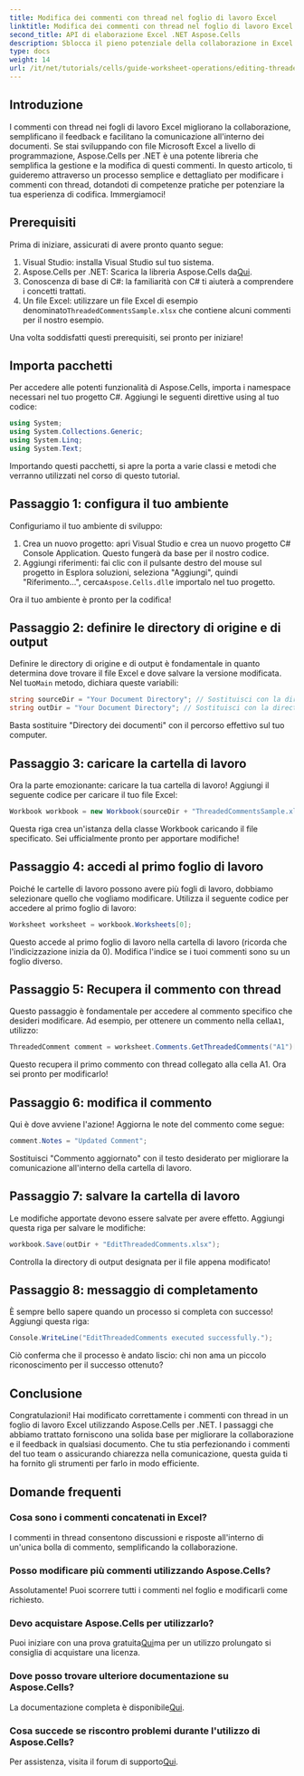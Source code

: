 ```yaml
---
title: Modifica dei commenti con thread nel foglio di lavoro Excel
linktitle: Modifica dei commenti con thread nel foglio di lavoro Excel
second_title: API di elaborazione Excel .NET Aspose.Cells
description: Sblocca il pieno potenziale della collaborazione in Excel con la nostra guida completa sulla modifica dei commenti in thread tramite Aspose.Cells per .NET. Questo articolo fornisce un approccio chiaro e dettagliato per migliorare la comunicazione all'interno dei tuoi fogli di lavoro Excel.
type: docs
weight: 14
url: /it/net/tutorials/cells/guide-worksheet-operations/editing-threaded-comments/
---
```

## Introduzione

I commenti con thread nei fogli di lavoro Excel migliorano la collaborazione, semplificano il feedback e facilitano la comunicazione all'interno dei documenti. Se stai sviluppando con file Microsoft Excel a livello di programmazione, Aspose.Cells per .NET è una potente libreria che semplifica la gestione e la modifica di questi commenti. In questo articolo, ti guideremo attraverso un processo semplice e dettagliato per modificare i commenti con thread, dotandoti di competenze pratiche per potenziare la tua esperienza di codifica. Immergiamoci!

## Prerequisiti
Prima di iniziare, assicurati di avere pronto quanto segue:

1. Visual Studio: installa Visual Studio sul tuo sistema.
2.  Aspose.Cells per .NET: Scarica la libreria Aspose.Cells da[Qui](https://releases.aspose.com/cells/net/).
3. Conoscenza di base di C#: la familiarità con C# ti aiuterà a comprendere i concetti trattati.
4.  Un file Excel: utilizzare un file Excel di esempio denominato`ThreadedCommentsSample.xlsx` che contiene alcuni commenti per il nostro esempio.

Una volta soddisfatti questi prerequisiti, sei pronto per iniziare!

## Importa pacchetti
Per accedere alle potenti funzionalità di Aspose.Cells, importa i namespace necessari nel tuo progetto C#. Aggiungi le seguenti direttive using al tuo codice:

```csharp
using System;
using System.Collections.Generic;
using System.Linq;
using System.Text;
```

Importando questi pacchetti, si apre la porta a varie classi e metodi che verranno utilizzati nel corso di questo tutorial.

## Passaggio 1: configura il tuo ambiente
Configuriamo il tuo ambiente di sviluppo:

1. Crea un nuovo progetto: apri Visual Studio e crea un nuovo progetto C# Console Application. Questo fungerà da base per il nostro codice.
2. Aggiungi riferimenti: fai clic con il pulsante destro del mouse sul progetto in Esplora soluzioni, seleziona "Aggiungi", quindi "Riferimento...", cerca`Aspose.Cells.dll`e importalo nel tuo progetto.

Ora il tuo ambiente è pronto per la codifica!

## Passaggio 2: definire le directory di origine e di output
 Definire le directory di origine e di output è fondamentale in quanto determina dove trovare il file Excel e dove salvare la versione modificata. Nel tuo`Main` metodo, dichiara queste variabili:

```csharp
string sourceDir = "Your Document Directory"; // Sostituisci con la directory effettiva
string outDir = "Your Document Directory"; // Sostituisci con la directory effettiva
```

Basta sostituire "Directory dei documenti" con il percorso effettivo sul tuo computer.

## Passaggio 3: caricare la cartella di lavoro
Ora la parte emozionante: caricare la tua cartella di lavoro! Aggiungi il seguente codice per caricare il tuo file Excel:

```csharp
Workbook workbook = new Workbook(sourceDir + "ThreadedCommentsSample.xlsx");
```

Questa riga crea un'istanza della classe Workbook caricando il file specificato. Sei ufficialmente pronto per apportare modifiche!

## Passaggio 4: accedi al primo foglio di lavoro
Poiché le cartelle di lavoro possono avere più fogli di lavoro, dobbiamo selezionare quello che vogliamo modificare. Utilizza il seguente codice per accedere al primo foglio di lavoro:

```csharp
Worksheet worksheet = workbook.Worksheets[0];
```

Questo accede al primo foglio di lavoro nella cartella di lavoro (ricorda che l'indicizzazione inizia da 0). Modifica l'indice se i tuoi commenti sono su un foglio diverso.

## Passaggio 5: Recupera il commento con thread
 Questo passaggio è fondamentale per accedere al commento specifico che desideri modificare. Ad esempio, per ottenere un commento nella cella`A1`, utilizzo:

```csharp
ThreadedComment comment = worksheet.Comments.GetThreadedComments("A1")[0];
```

Questo recupera il primo commento con thread collegato alla cella A1. Ora sei pronto per modificarlo!

## Passaggio 6: modifica il commento
Qui è dove avviene l'azione! Aggiorna le note del commento come segue:

```csharp
comment.Notes = "Updated Comment";
```

Sostituisci "Commento aggiornato" con il testo desiderato per migliorare la comunicazione all'interno della cartella di lavoro.

## Passaggio 7: salvare la cartella di lavoro
Le modifiche apportate devono essere salvate per avere effetto. Aggiungi questa riga per salvare le modifiche:

```csharp
workbook.Save(outDir + "EditThreadedComments.xlsx");
```

Controlla la directory di output designata per il file appena modificato!

## Passaggio 8: messaggio di completamento
È sempre bello sapere quando un processo si completa con successo! Aggiungi questa riga:

```csharp
Console.WriteLine("EditThreadedComments executed successfully.");
```

Ciò conferma che il processo è andato liscio: chi non ama un piccolo riconoscimento per il successo ottenuto?

## Conclusione
Congratulazioni! Hai modificato correttamente i commenti con thread in un foglio di lavoro Excel utilizzando Aspose.Cells per .NET. I passaggi che abbiamo trattato forniscono una solida base per migliorare la collaborazione e il feedback in qualsiasi documento. Che tu stia perfezionando i commenti del tuo team o assicurando chiarezza nella comunicazione, questa guida ti ha fornito gli strumenti per farlo in modo efficiente.

## Domande frequenti

### Cosa sono i commenti concatenati in Excel?
I commenti in thread consentono discussioni e risposte all'interno di un'unica bolla di commento, semplificando la collaborazione.

### Posso modificare più commenti utilizzando Aspose.Cells?
Assolutamente! Puoi scorrere tutti i commenti nel foglio e modificarli come richiesto.

### Devo acquistare Aspose.Cells per utilizzarlo?
 Puoi iniziare con una prova gratuita[Qui](https://releases.aspose.com/)ma per un utilizzo prolungato si consiglia di acquistare una licenza.

### Dove posso trovare ulteriore documentazione su Aspose.Cells?
 La documentazione completa è disponibile[Qui](https://reference.aspose.com/cells/net/).

### Cosa succede se riscontro problemi durante l'utilizzo di Aspose.Cells?
 Per assistenza, visita il forum di supporto[Qui](https://forum.aspose.com/c/cells/9).